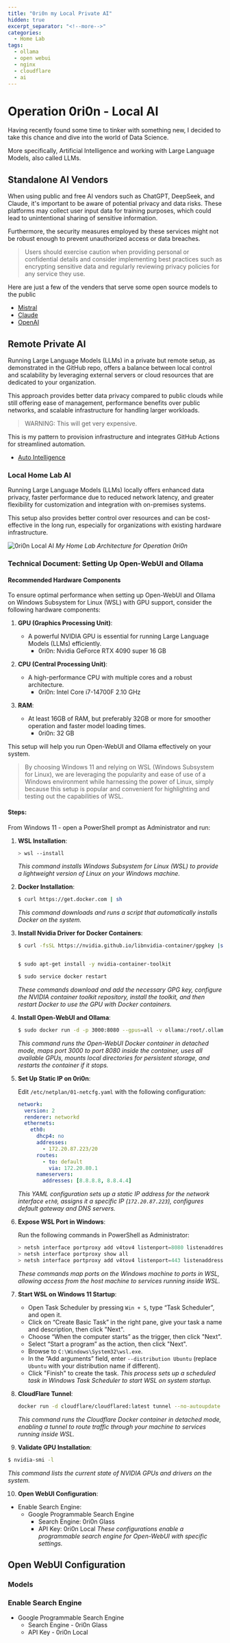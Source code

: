 ```yaml
---
title: "0ri0n my Local Private AI"
hidden: true
excerpt_separator: "<!--more-->"
categories:
  - Home Lab
tags:
  - ollama
  - open webui
  - nginx
  - cloudflare
  - ai
---
```


# Operation 0ri0n - Local AI

Having recently found some time to tinker with something new, I decided to take this chance and dive into the world of Data Science.  

More specifically, Artificial Intelligence and working with Large Language Models, also called LLMs.

## Standalone AI Vendors

When using public and free AI vendors such as ChatGPT, DeepSeek, and Claude, it's important to be aware of potential privacy and data risks. These platforms may collect user input data for training purposes, which could lead to unintentional sharing of sensitive information. 

Furthermore, the security measures employed by these services might not be robust enough to prevent unauthorized access or data breaches. 

> Users should exercise caution when providing personal or confidential details and consider implementing best practices such as encrypting sensitive data and regularly reviewing privacy policies for any service they use.

Here are just a few of the venders that serve some open source models to the public

- [Mistral](https://chat.mistral.ai/chat)
- [Claude](https://claude.ai)
- [OpenAI](https://openai.com/)

## Remote Private AI

Running Large Language Models (LLMs) in a private but remote setup, as demonstrated in the GitHub repo, offers a balance between local control and scalability by leveraging external servers or cloud resources that are dedicated to your organization. 

This approach provides better data privacy compared to public clouds while still offering ease of management, performance benefits over public networks, and scalable infrastructure for handling larger workloads.

> WARNING: This will get very expensive.

This is my pattern to provision infrastructure and integrates GitHub Actions for streamlined automation.

- [Auto Intelligence]()

### Local Home Lab AI

Running Large Language Models (LLMs) locally offers enhanced data privacy, faster performance due to reduced network latency, and greater flexibility for customization and integration with on-premises systems. 

This setup also provides better control over resources and can be cost-effective in the long run, especially for organizations with existing hardware infrastructure.

![0ri0n Local AI](../images/0ri0n-Local-AI.jpg)
_My Home Lab Architecture for Operation 0ri0n_

### Technical Document: Setting Up Open-WebUI and Ollama

#### Recommended Hardware Components

To ensure optimal performance when setting up Open-WebUI and Ollama on Windows Subsystem for Linux (WSL) with GPU support, consider the following hardware components:

1. **GPU (Graphics Processing Unit)**:
   - A powerful NVIDIA GPU is essential for running Large Language Models (LLMs) efficiently.
     - 0ri0n: Nvidia GeForce RTX 4090 super 16 GB

2. **CPU (Central Processing Unit)**:
   - A high-performance CPU with multiple cores and a robust architecture.
     - 0ri0n: Intel Core i7-14700F 2.10 GHz

3. **RAM**:
   - At least 16GB of RAM, but preferably 32GB or more for smoother operation and faster model loading times.
     - 0ri0n: 32 GB

This setup will help you run Open-WebUI and Ollama effectively on your system.

> By choosing Windows 11 and relying on WSL (Windows Subsystem for Linux), we are leveraging the popularity and ease of use of a Windows environment while harnessing the power of Linux, simply because this setup is popular and convenient for highlighting and testing out the capabilities of WSL.

#### Steps:

From Windows 11 - open a PowerShell prompt as Administrator and run:

1. **WSL Installation**:
   
   ```bash
   > wsl --install
   ```
   _This command installs Windows Subsystem for Linux (WSL) to provide a lightweight version of Linux on your Windows machine._

2. **Docker Installation**:
   
   ```bash
   $ curl https://get.docker.com | sh
   ```

   _This command downloads and runs a script that automatically installs Docker on the system._

3. **Install Nvidia Driver for Docker Containers**:
   
   ```bash
   $ curl -fsSL https://nvidia.github.io/libnvidia-container/gpgkey |sudo gpg --dearmor -o /usr/share/keyrings/nvidia-container-toolkit-keyring.gpg && curl -s -L https://nvidia.github.io/libnvidia-container/stable/deb/nvidia-container-toolkit.list | sed 's#deb https://#deb [signed-by=/usr/share/keyrings/nvidia-container-toolkit-keyring.gpg] https://#g' | sudo tee /etc/apt/sources.list.d/nvidia-container-toolkit.list && sudo apt-get update
   ```

   ```bash

   $ sudo apt-get install -y nvidia-container-toolkit
   
   $ sudo service docker restart
   ```

   _These commands download and add the necessary GPG key, configure the NVIDIA container toolkit repository, install the toolkit, and then restart Docker to use the GPU with Docker containers._

4. **Install Open-WebUI and Ollama**:
   
   ```bash
   $ sudo docker run -d -p 3000:8080 --gpus=all -v ollama:/root/.ollama -v open-webui:/app/backend/data --name open-webui --restart always ghcr.io/open-webui/open-webui:ollama
   ```

   _This command runs the Open-WebUI Docker container in detached mode, maps port 3000 to port 8080 inside the container, uses all available GPUs, mounts local directories for persistent storage, and restarts the container if it stops._

5. **Set Up Static IP on 0ri0n**:
   
   Edit `/etc/netplan/01-netcfg.yaml` with the following configuration:
   ```yaml
   network:
     version: 2
     renderer: networkd
     ethernets:
       eth0:
         dhcp4: no
         addresses:
           - 172.20.87.223/20
         routes:
           - to: default
             via: 172.20.80.1
         nameservers:
           addresses: [8.8.8.8, 8.8.4.4]
   ```

   _This YAML configuration sets up a static IP address for the network interface `eth0`, assigns it a specific IP (`172.20.87.223`), configures default gateway and DNS servers._

6. **Expose WSL Port in Windows**:
   
   Run the following commands in PowerShell as Administrator:
   ```powershell
   > netsh interface portproxy add v4tov4 listenport=8080 listenaddress=0.0.0.0 connectport=3000 connectaddress=<IP_ADDRESS>
   > netsh interface portproxy show all
   > netsh interface portproxy add v4tov4 listenport=443 listenaddress=0.0.0.0 connectport=443 connectaddress=172.20.87.223
   ```
   _These commands map ports on the Windows machine to ports in WSL, allowing access from the host machine to services running inside WSL._

7. **Start WSL on Windows 11 Startup**:
   
   - Open Task Scheduler by pressing `Win + S`, type “Task Scheduler”, and open it.
   - Click on “Create Basic Task” in the right pane, give your task a name and description, then click "Next".
   - Choose “When the computer starts” as the trigger, then click "Next".
   - Select “Start a program” as the action, then click "Next". 
   - Browse to `C:\Windows\System32\wsl.exe`.
   - In the “Add arguments” field, enter `--distribution Ubuntu` (replace `Ubuntu` with your distribution name if different).
   - Click "Finish" to create the task.
   _This process sets up a scheduled task in Windows Task Scheduler to start WSL on system startup._

8. **CloudFlare Tunnel**:
   
   ```bash
   docker run -d cloudflare/cloudflared:latest tunnel --no-autoupdate run --token ******eE9Ea3la**********
   ```
   _This command runs the Cloudflare Docker container in detached mode, enabling a tunnel to route traffic through your machine to services running inside WSL._

9.  **Validate GPU Installation**:
    
   ```bash
   $ nvidia-smi -l
   ```
   _This command lists the current state of NVIDIA GPUs and drivers on the system._

10. **Open WebUI Configuration**:
    
   - Enable Search Engine:
     - Google Programmable Search Engine
       - Search Engine: 0ri0n Glass
       - API Key: 0ri0n Local
   _These configurations enable a programmable search engine for Open-WebUI with specific settings._

## Open WebUI Configuration

### Models

### Enable Search Engine

- Google Programmable Search Engine
  - Search Engine - 0ri0n Glass
  - API Key - 0ri0n Local